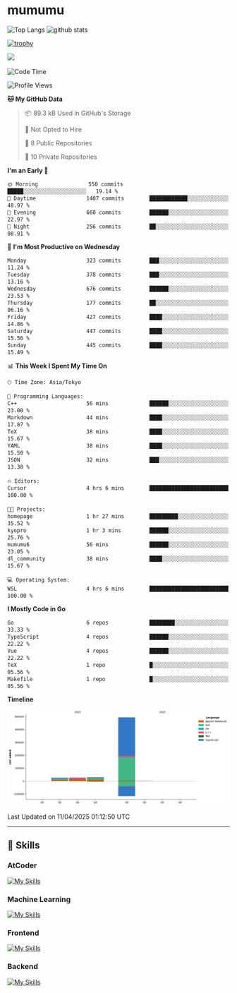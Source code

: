 # mumumu

<p align="left"> 
  <img alt="Top Langs" height="150px" src="https://github-readme-stats.vercel.app/api/top-langs/?username=mumumu6&layout=compact&show_icons=true&count_private=true" />
  <img alt="github stats" height="150px" src="https://github-readme-stats.vercel.app/api?username=mumumu6&show_icons=true&count_private=true&include_all_commits=true" />
</p>

[![trophy](https://github-profile-trophy.vercel.app/?username=mumumu6&margin-w=5&margin-h=5)](https://github.com/mumumu6/)

![](https://github-profile-summary-cards.vercel.app/api/cards/profile-details?username=mumumu6&theme=transparent)

<!--START_SECTION:waka-->
![Code Time](http://img.shields.io/badge/Code%20Time-4%20hrs%2040%20mins-blue)

![Profile Views](http://img.shields.io/badge/Profile%20Views-51-blue)

**🐱 My GitHub Data** 

> 📦 89.3 kB Used in GitHub's Storage 
 > 
> 🚫 Not Opted to Hire
 > 
> 📜 8 Public Repositories 
 > 
> 🔑 10 Private Repositories 
 > 
**I'm an Early 🐤** 

```text
🌞 Morning                550 commits         █████░░░░░░░░░░░░░░░░░░░░   19.14 % 
🌆 Daytime                1407 commits        ████████████░░░░░░░░░░░░░   48.97 % 
🌃 Evening                660 commits         ██████░░░░░░░░░░░░░░░░░░░   22.97 % 
🌙 Night                  256 commits         ██░░░░░░░░░░░░░░░░░░░░░░░   08.91 % 
```
📅 **I'm Most Productive on Wednesday** 

```text
Monday                   323 commits         ███░░░░░░░░░░░░░░░░░░░░░░   11.24 % 
Tuesday                  378 commits         ███░░░░░░░░░░░░░░░░░░░░░░   13.16 % 
Wednesday                676 commits         ██████░░░░░░░░░░░░░░░░░░░   23.53 % 
Thursday                 177 commits         ██░░░░░░░░░░░░░░░░░░░░░░░   06.16 % 
Friday                   427 commits         ████░░░░░░░░░░░░░░░░░░░░░   14.86 % 
Saturday                 447 commits         ████░░░░░░░░░░░░░░░░░░░░░   15.56 % 
Sunday                   445 commits         ████░░░░░░░░░░░░░░░░░░░░░   15.49 % 
```


📊 **This Week I Spent My Time On** 

```text
🕑︎ Time Zone: Asia/Tokyo

💬 Programming Languages: 
C++                      56 mins             ██████░░░░░░░░░░░░░░░░░░░   23.00 % 
Markdown                 44 mins             ████░░░░░░░░░░░░░░░░░░░░░   17.87 % 
TeX                      38 mins             ████░░░░░░░░░░░░░░░░░░░░░   15.67 % 
YAML                     38 mins             ████░░░░░░░░░░░░░░░░░░░░░   15.50 % 
JSON                     32 mins             ███░░░░░░░░░░░░░░░░░░░░░░   13.30 % 

🔥 Editors: 
Cursor                   4 hrs 6 mins        █████████████████████████   100.00 % 

🐱‍💻 Projects: 
homepage                 1 hr 27 mins        █████████░░░░░░░░░░░░░░░░   35.52 % 
kyopro                   1 hr 3 mins         ██████░░░░░░░░░░░░░░░░░░░   25.76 % 
mumumu6                  56 mins             ██████░░░░░░░░░░░░░░░░░░░   23.05 % 
dl_community             38 mins             ████░░░░░░░░░░░░░░░░░░░░░   15.67 % 

💻 Operating System: 
WSL                      4 hrs 6 mins        █████████████████████████   100.00 % 
```

**I Mostly Code in Go** 

```text
Go                       6 repos             ████████░░░░░░░░░░░░░░░░░   33.33 % 
TypeScript               4 repos             ██████░░░░░░░░░░░░░░░░░░░   22.22 % 
Vue                      4 repos             ██████░░░░░░░░░░░░░░░░░░░   22.22 % 
TeX                      1 repo              █░░░░░░░░░░░░░░░░░░░░░░░░   05.56 % 
Makefile                 1 repo              █░░░░░░░░░░░░░░░░░░░░░░░░   05.56 % 
```



**Timeline**

![Lines of Code chart](https://raw.githubusercontent.com/mumumu6/mumumu6/main/assets/bar_graph.png)


 Last Updated on 11/04/2025 01:12:50 UTC
<!--END_SECTION:waka-->

---

## 🚀 Skills

### AtCoder

[![My Skills](https://skillicons.dev/icons?i=cpp)](https://skillicons.dev)

### Machine Learning

[![My Skills](https://skillicons.dev/icons?i=tensorflow,pytorch)](https://skillicons.dev)

### Frontend

[![My Skills](https://skillicons.dev/icons?i=vuejs,react,ts,html,css)](https://skillicons.dev)

### Backend

[![My Skills](https://skillicons.dev/icons?i=go)](https://skillicons.dev)
